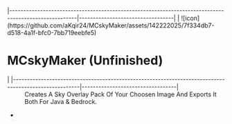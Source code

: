 <div>

</div>
  |------------------------------------------------------------------------------------------------------|----------------------------------|
  | ![icon](https://github.com/aKqir24/MCskyMaker/assets/142222025/7f334db7-d518-4a1f-bfc0-7bb719eebfe5)   <h1>MCskyMaker (Unfinished)</h1> |
  |------------------------------------------------------------------------------------------------------|----------------------------------|
<dd>Creates A Sky Overlay Pack Of Your Choosen Image And Exports It Both For Java & Bedrock.</dd>
<ul>
  <li></li>
</ul>
